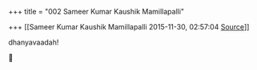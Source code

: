 +++
title = "002 Sameer Kumar Kaushik Mamillapalli"

+++
[[Sameer Kumar Kaushik Mamillapalli	2015-11-30, 02:57:04 [Source](https://groups.google.com/g/samskrita/c/M_H1HAyWIwE)]]



dhanyavaadah!



